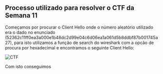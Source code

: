 ## Processo utilizado para resolver o CTF da Semana 11


Começamos por procurar o Client Hello onde o número aleatório utilizado era o dado no enunciado (52362c11ff0ea3a000e1b48dc2d99e04c6d06ea1a061d5b8ddbf87b001745a27), para isto utilizamos a função de search do wireshark com a opcão de procura por hexadecimal e encontramos o seguinte Client Hello: 

![CTF](https://git.fe.up.pt/fsi/fsi2324/logs/l06g07/-/raw/main/images/CTF13_1.PNG)

Com isto conseguimos 
